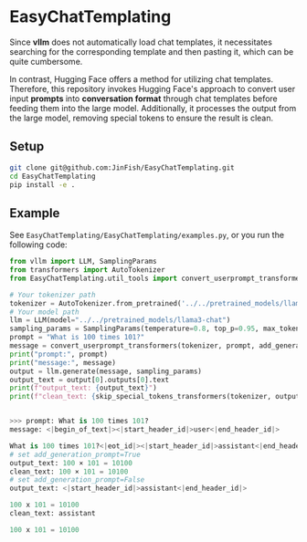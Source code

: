 # EasyChatTemplating

Since **vllm** does not automatically load chat templates, it necessitates searching for the corresponding template and then pasting it, which can be quite cumbersome. 

In contrast, Hugging Face offers a method for utilizing chat templates. Therefore, this repository invokes Hugging Face's approach to convert user input **prompts** into **conversation format** through chat templates before feeding them into the large model. Additionally, it processes the output from the large model, removing special tokens to ensure the result is clean.

## Setup

```bash
git clone git@github.com:JinFish/EasyChatTemplating.git
cd EasyChatTemplating
pip install -e .
```

## Example
See `EasyChatTemplating/EasyChatTemplating/examples.py`, or you run the following code:
```python
from vllm import LLM, SamplingParams
from transformers import AutoTokenizer
from EasyChatTemplating.util_tools import convert_userprompt_transformers, skip_special_tokens_transformers

# Your tokenizer path
tokenizer = AutoTokenizer.from_pretrained('../../pretrained_models/llama3-chat')
# Your model path
llm = LLM(model="../../pretrained_models/llama3-chat")
sampling_params = SamplingParams(temperature=0.8, top_p=0.95, max_tokens=128)
prompt = "What is 100 times 101?"
message = convert_userprompt_transformers(tokenizer, prompt, add_generation_prompt=True)
print("prompt:", prompt)
print("message:", message)
output = llm.generate(message, sampling_params)
output_text = output[0].outputs[0].text
print(f"output_text: {output_text}")
print(f"clean_text: {skip_special_tokens_transformers(tokenizer, output_text)}")


>>> prompt: What is 100 times 101?
message: <|begin_of_text|><|start_header_id|>user<|end_header_id|>

What is 100 times 101?<|eot_id|><|start_header_id|>assistant<|end_header_id|>
# set add_generation_prompt=True
output_text: 100 × 101 = 10100
clean_text: 100 × 101 = 10100
# set add_generation_prompt=False
output_text: <|start_header_id|>assistant<|end_header_id|>

100 x 101 = 10100
clean_text: assistant

100 x 101 = 10100
```